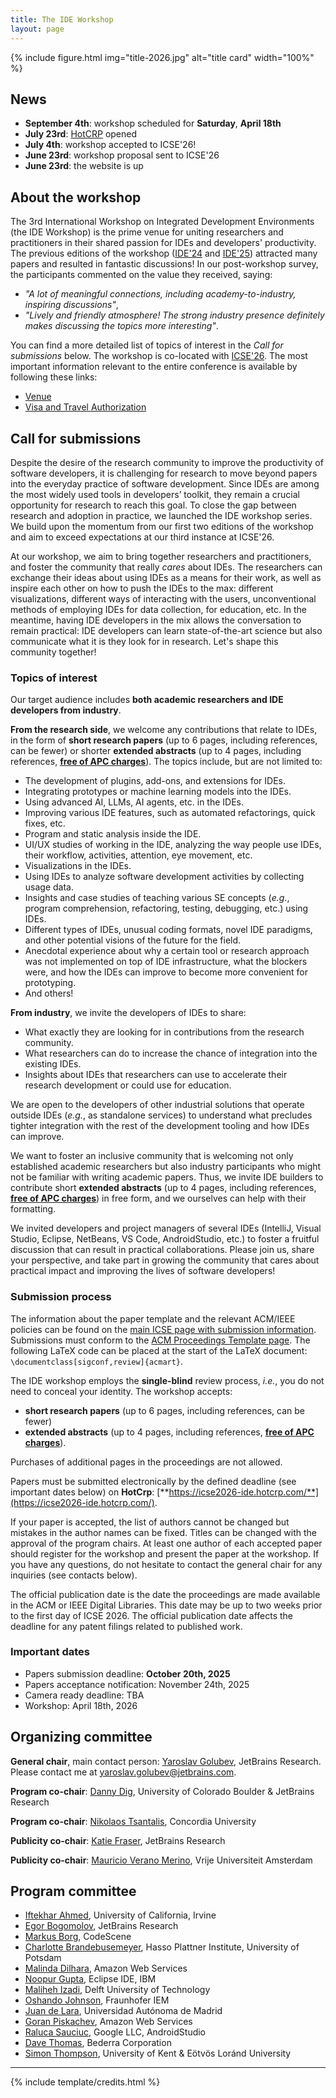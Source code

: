 ```yaml
---
title: The IDE Workshop
layout: page
---
```


{% include figure.html img="title-2026.jpg" alt="title card" width="100%" %}

## News

* **September 4th**: workshop scheduled for **Saturday**, **April 18th**
* **July 23rd**: [HotCRP](https://icse2026-ide.hotcrp.com/) opened
* **July 4th**: workshop accepted to ICSE'26!
* **June 23rd**: workshop proposal sent to ICSE'26
* **June 23rd**: the website is up

## About the workshop

The 3rd International Workshop on Integrated Development Environments (the IDE Workshop) is the prime venue for uniting researchers
and practitioners in their shared passion for IDEs and developers' productivity. 
The previous editions of the workshop ([IDE'24](https://ide-workshop.github.io/content/ide-2024.html) 
and [IDE'25](https://ide-workshop.github.io/content/ide-2025.html)) attracted many papers and
resulted in fantastic discussions! In our post-workshop survey, the participants commented
on the value they received, saying:
* _"A lot of meaningful connections, including academy-to-industry,
  inspiring discussions"_,
* _"Lively and friendly atmosphere! The strong industry presence definitely makes
  discussing the topics more interesting"_.

You can find a more detailed list
of topics of interest in the _Call for submissions_ below. The workshop is co-located with [ICSE'26](https://conf.researchr.org/home/icse-2026).
The most important information relevant to the entire conference is available by following these links:

* [Venue](https://conf.researchr.org/venue/icse-2026/icse-2026-venue)
* [Visa and Travel Authorization](https://conf.researchr.org/attending/icse-2026/visa-and-travel-authorization)

## Call for submissions

Despite the desire of the research community to improve the productivity of software developers, 
it is challenging for research to move beyond papers into the everyday practice of software development. 
Since IDEs are among the most widely used tools in developers’ toolkit, they remain a crucial opportunity 
for research to reach this goal. To close the gap between research and adoption in practice, 
we launched the IDE workshop series. We build upon the momentum from our first two editions of the workshop and aim 
to exceed expectations at our third instance at ICSE'26.

At our workshop, we aim to bring together researchers and practitioners, and foster the community that really _cares_
about IDEs. The researchers can exchange their ideas about using IDEs as a means for their work, as well as
inspire each other on how to push the IDEs to the max: different visualizations, different ways of interacting with the users,
unconventional methods of employing IDEs for data collection, for education, etc. In the meantime, having IDE developers in the mix allows
the conversation to remain practical: IDE developers can learn state-of-the-art science but also communicate
what it is they look for in research. Let's shape this community together!

### Topics of interest

Our target audience includes **both academic researchers and IDE developers from industry**.

**From the research side**, we welcome any contributions that relate to IDEs, in the form of **short 
research papers** (up to 6 pages, including references, can be fewer) or shorter **extended abstracts** (up to 4 pages, including references, [**free of APC charges**](https://libraries.acm.org/acmopen/article-types)). 
The topics include, but are not limited to:

* The development of plugins, add-ons, and extensions for IDEs.
* Integrating prototypes or machine learning models into the IDEs.
* Using advanced AI, LLMs, AI agents, etc. in the IDEs.
* Improving various IDE features, such as automated refactorings, quick fixes, etc.
* Program and static analysis inside the IDE.
* UI/UX studies of working in the IDE, analyzing the way people use IDEs, their workflow, activities, attention, eye movement, etc.
* Visualizations in the IDEs.
* Using IDEs to analyze software development activities by collecting usage data.
* Insights and case studies of teaching various SE concepts (_e.g._, program comprehension, refactoring, 
testing, debugging, etc.) using IDEs.
* Different types of IDEs, unusual coding formats, novel IDE paradigms, and other potential visions of the future for the field.
* Anecdotal experience about why a certain tool or research approach was not implemented on top of IDE infrastructure, 
what the blockers were, and how the IDEs can improve to become more convenient for prototyping.
* And others!


**From industry**, we invite the developers of IDEs to share:

* What exactly they are looking for in contributions from the research community.
* What researchers can do to increase the chance of integration into the existing IDEs.
* Insights about IDEs that researchers can use to accelerate their research development or could use for education.

We are open to the developers of other industrial solutions that operate outside IDEs (_e.g._, as 
standalone services) to understand what precludes tighter integration with the rest of the development tooling and how 
IDEs can improve.

We want to foster an inclusive community that is welcoming not only established academic researchers but also 
industry participants who might not be familiar with writing academic papers. Thus, we invite IDE builders to 
contribute short **extended abstracts** (up to 4 pages, including references, [**free of APC charges**](https://libraries.acm.org/acmopen/article-types)) in free form, 
and we ourselves can help with their formatting.

We invited developers and project managers of several IDEs (IntelliJ, Visual Studio, Eclipse, NetBeans, VS Code, 
AndroidStudio, etc.) to foster a fruitful discussion that can result in practical collaborations. Please join us, 
share your perspective, and take part in growing the community that cares about practical impact and improving the 
lives of software developers!

### Submission process

The information about the paper template and the relevant ACM/IEEE policies can be found on the 
[main ICSE page with submission information](https://conf.researchr.org/track/icse-2026/icse-2026-research-track#submission-process).
Submissions must conform to the [ACM Proceedings Template page](https://www.acm.org/publications/proceedings-template).
The following LaTeX code can be placed at the start of the LaTeX document: `\documentclass[sigconf,review]{acmart}`.

The IDE workshop employs the **single-blind** review process, _i.e._, you do not need to conceal your identity.
The workshop accepts:
* **short research papers** (up to 6 pages, including references, can be fewer) 
* **extended abstracts** (up to 4 pages, including references, [**free of APC charges**](https://libraries.acm.org/acmopen/article-types)). 

Purchases of additional pages in the proceedings are not allowed.

Papers must be submitted electronically by the defined deadline (see important dates below) on **HotCrp**: [**https://icse2026-ide.hotcrp.com/**](https://icse2026-ide.hotcrp.com/). 

If your paper is accepted, the list of authors cannot be changed but mistakes in the author names can be fixed. Titles can be changed with the approval of the program chairs.
At least one author of each accepted paper should register for the
workshop and present the paper at the workshop. If you have any questions, do not hesitate to contact
the general chair for any inquiries (see contacts below).

The official publication date is the date the proceedings are made available in the ACM or IEEE Digital Libraries. 
This date may be up to two weeks prior to the first day of ICSE 2026. 
The official publication date affects the deadline for any patent filings related to published work.

### Important dates

* Papers submission deadline: **October 20th, 2025**
* Papers acceptance notification:  November 24th, 2025
* Camera ready deadline: TBA
* Workshop: April 18th, 2026

## Organizing committee

**General chair**, main contact person: [Yaroslav Golubev](https://areyde.com/), JetBrains Research.<br />Please contact me at [yaroslav.golubev@jetbrains.com](mailto:yaroslav.golubev@jetbrains.com).

**Program co-chair**: [Danny Dig](http://dig.cs.illinois.edu/), University of Colorado Boulder & JetBrains Research

**Program co-chair**: [Nikolaos Tsantalis](https://users.encs.concordia.ca/~nikolaos/), Concordia University

**Publicity co-chair**: [Katie Fraser](https://www.linkedin.com/in/katherine-fraser-0739121b0/), JetBrains Research

**Publicity co-chair**: [Mauricio Verano Merino](https://maveme.github.io), Vrije Universiteit Amsterdam

## Program committee

* [Iftekhar Ahmed](https://ics.uci.edu/~iftekha/), University of California, Irvine
* [Egor Bogomolov](https://www.linkedin.com/in/egor-bogomolov-97ab3a162/?originalSubdomain=nl), JetBrains Research
* [Markus Borg](https://mrksbrg.com/), CodeScene
* [Charlotte Brandebusemeyer](www.linkedin.com/in/charlotte-brandebusemeyer-32b637263), Hasso Plattner Institute, University of Potsdam
* [Malinda Dilhara](https://www.linkedin.com/in/malinda-dilhara-7590a546/), Amazon Web Services
* [Noopur Gupta](https://www.linkedin.com/in/noopur2507), Eclipse IDE, IBM
* [Maliheh Izadi](https://malihehizadi.github.io/), Delft University of Technology
* [Oshando Johnson](https://www.linkedin.com/in/oshandojohnson/), Fraunhofer IEM
* [Juan de Lara](http://arantxa.ii.uam.es/~jlara/), Universidad Autónoma de Madrid
* [Goran Piskachev](https://piskachev.github.io), Amazon Web Services
* [Raluca Sauciuc](https://research.google/people/ralucasauciuc/?&type=google), Google LLC, AndroidStudio
* [Dave Thomas](https://www.davethomas.net/), Bederra Corporation
* [Simon Thompson](https://www.kent.ac.uk/school-of-computing/people/3164/thompson-simon), University of Kent & Eötvös Loránd University

[//]: # (&#40;{% include toc.html %}&#41;)

------

{% include template/credits.html %}
